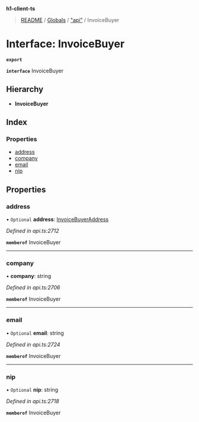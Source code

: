**h1-client-ts**

> [README](../README.md) / [Globals](../globals.md) / ["api"](../modules/_api_.md) / InvoiceBuyer

# Interface: InvoiceBuyer

**`export`** 

**`interface`** InvoiceBuyer

## Hierarchy

* **InvoiceBuyer**

## Index

### Properties

* [address](_api_.invoicebuyer.md#address)
* [company](_api_.invoicebuyer.md#company)
* [email](_api_.invoicebuyer.md#email)
* [nip](_api_.invoicebuyer.md#nip)

## Properties

### address

• `Optional` **address**: [InvoiceBuyerAddress](_api_.invoicebuyeraddress.md)

*Defined in api.ts:2712*

**`memberof`** InvoiceBuyer

___

### company

•  **company**: string

*Defined in api.ts:2706*

**`memberof`** InvoiceBuyer

___

### email

• `Optional` **email**: string

*Defined in api.ts:2724*

**`memberof`** InvoiceBuyer

___

### nip

• `Optional` **nip**: string

*Defined in api.ts:2718*

**`memberof`** InvoiceBuyer
